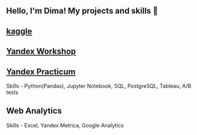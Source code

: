 ## Hello, I'm Dima! My projects and skills 👋

## <a href="https://github.com/goryachcom">kaggle</a>

## <a href="https://github.com/goryachcom">Yandex Workshop</a>

## <a href="https://github.com/goryachcom/yandex-praktikum">Yandex Practicum</a>
Skills - Python(Pandas), Jupyter Notebook, SQL, PostgreSQL, Tableau, A/B tests

## Web Analytics
Skills - Excel, Yandex Metrica, Google Analytics

<!--
**goryachcom/goryachcom** is a ✨ _special_ ✨ repository because its `README.md` (this file) appears on your GitHub profile.

Here are some ideas to get you started:

- 🔭 I’m currently working on ...
- 🌱 I’m currently learning ...
- 👯 I’m looking to collaborate on ...
- 🤔 I’m looking for help with ...
- 💬 Ask me about ...
- 📫 How to reach me: ...
- 😄 Pronouns: ...
- ⚡ Fun fact: ...
-->
